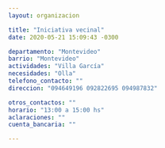 ```yaml
---
layout: organizacion

title: "Iniciativa vecinal"
date: 2020-05-21 15:09:43 -0300

departamento: "Montevideo"
barrio: "Montevideo"
actividades: "Villa García"
necesidades: "Olla"
telefono_contacto: ""
direccion: "094649196 092822695 094987832"

otros_contactos: ""
horario: "13:00 a 15:00 hs"
aclaraciones: ""
cuenta_bancaria: ""

---
```

